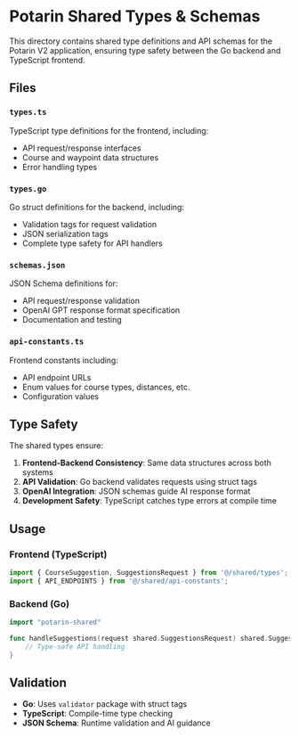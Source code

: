 # Potarin Shared Types & Schemas

This directory contains shared type definitions and API schemas for the Potarin V2 application, ensuring type safety between the Go backend and TypeScript frontend.

## Files

### `types.ts`
TypeScript type definitions for the frontend, including:
- API request/response interfaces
- Course and waypoint data structures
- Error handling types

### `types.go`
Go struct definitions for the backend, including:
- Validation tags for request validation
- JSON serialization tags
- Complete type safety for API handlers

### `schemas.json`
JSON Schema definitions for:
- API request/response validation
- OpenAI GPT response format specification
- Documentation and testing

### `api-constants.ts`
Frontend constants including:
- API endpoint URLs
- Enum values for course types, distances, etc.
- Configuration values

## Type Safety

The shared types ensure:
1. **Frontend-Backend Consistency**: Same data structures across both systems
2. **API Validation**: Go backend validates requests using struct tags
3. **OpenAI Integration**: JSON schemas guide AI response format
4. **Development Safety**: TypeScript catches type errors at compile time

## Usage

### Frontend (TypeScript)
```typescript
import { CourseSuggestion, SuggestionsRequest } from '@/shared/types';
import { API_ENDPOINTS } from '@/shared/api-constants';
```

### Backend (Go)
```go
import "potarin-shared"

func handleSuggestions(request shared.SuggestionsRequest) shared.SuggestionsResponse {
    // Type-safe API handling
}
```

## Validation

- **Go**: Uses `validator` package with struct tags
- **TypeScript**: Compile-time type checking
- **JSON Schema**: Runtime validation and AI guidance